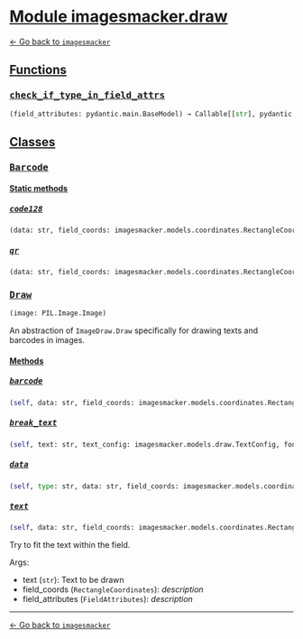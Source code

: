 <h1 id=""><a href="#">Module imagesmacker.draw</a></h1>

[← Go back to `imagesmacker`](./index.md)

<h2 id="functions"><a href="#functions">Functions</a></h2>

<h3 id="functions-check_if_type_in_field_attrs"><a href="#functions-check_if_type_in_field_attrs"><pre>check_if_type_in_field_attrs</pre></a></h3>

```python
(field_attributes: pydantic.main.BaseModel) → Callable[[str], pydantic.main.BaseModel]
```

<h2 id="classes"><a href="#classes">Classes</a></h2>

<h3 id="classes-barcode"><a href="#classes-barcode"><pre>Barcode</pre></a></h3>

<h4 id="classes-barcode-static-methods"><a href="#classes-barcode-static-methods">Static methods</a></h4>

<h5 id="classes-barcode-static-methods-code128"><a href="#classes-barcode-static-methods-code128"><pre>code128</pre></a></h5>

```python
(data: str, field_coords: imagesmacker.models.coordinates.RectangleCoordinates, field_attributes: imagesmacker.models.draw.Code128Config) → qrcode.image.pil.PilImage
```

<h5 id="classes-barcode-static-methods-qr"><a href="#classes-barcode-static-methods-qr"><pre>qr</pre></a></h5>

```python
(data: str, field_coords: imagesmacker.models.coordinates.RectangleCoordinates, field_attributes: imagesmacker.models.draw.QRCodeConfig) → qrcode.image.base.BaseImage
```

<h3 id="classes-draw"><a href="#classes-draw"><pre>Draw</pre></a></h3>

```python
(image: PIL.Image.Image)
```

An abstraction of `ImageDraw.Draw` specifically for drawing texts and barcodes in images.

<h4 id="classes-draw-methods"><a href="#classes-draw-methods">Methods</a></h4>

<h5 id="classes-draw-methods-barcode"><a href="#classes-draw-methods-barcode"><pre>barcode</pre></a></h5>

```python
(self, data: str, field_coords: imagesmacker.models.coordinates.RectangleCoordinates, field_attributes: type[imagesmacker.models.draw.BarcodeConfig]) → None
```

<h5 id="classes-draw-methods-break_text"><a href="#classes-draw-methods-break_text"><pre>break_text</pre></a></h5>

```python
(self, text: str, text_config: imagesmacker.models.draw.TextConfig, font_size: int, fsc: imagesmacker.fonts.FontSizeCalculator, field_width: int, field_height: int) → tuple[int, list[str], int]
```

<h5 id="classes-draw-methods-data"><a href="#classes-draw-methods-data"><pre>data</pre></a></h5>

```python
(self, type: str, data: str, field_coords: imagesmacker.models.coordinates.RectangleCoordinates, field_attributes: imagesmacker.models.draw.FieldConfig) → None
```

<h5 id="classes-draw-methods-text"><a href="#classes-draw-methods-text"><pre>text</pre></a></h5>

```python
(self, data: str, field_coords: imagesmacker.models.coordinates.RectangleCoordinates, field_attributes: imagesmacker.models.draw.TextConfig) → None
```

Try to fit the text within the field.

Args:
- text (`str`): Text to be drawn
- field_coords (`RectangleCoordinates`): _description_
- field_attributes (`FieldAttributes`): _description_

---

[← Go back to `imagesmacker`](./index.md)